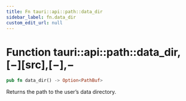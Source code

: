 ```yaml
---
title: Fn tauri::api::path::data_dir
sidebar_label: fn.data_dir
custom_edit_url: null
---
```


# Function tauri::api::path::data_dir,\[−]\[src],\[−],−

```rs
pub fn data_dir() -> Option<PathBuf>
```

Returns the path to the user’s data directory.
